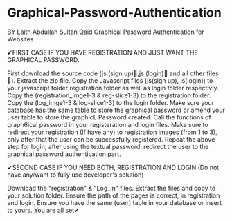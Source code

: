 # Graphical-Password-Authentication
BY Laith Abdullah Sultan Qaid
Graphical Password Authentication for Websites

✔FIRST CASE IF YOU HAVE REGISTRATION AND JUST WANT THE GRAPHICAL PASSWORD.

First download the source code (js (sign up)📂,js (login)📂 and all other files📁).
Extract the zip file. 
Copy the Javascript files (js(sign up), js(login)) to your javascript folder registration folder as well as login folder respectivly.
Copy the (registration_imge1-3 & reg-slice1-3) to the registration folder.
Copy the (log_imge1-3 & log-slice1-3) to the login folder.
Make sure your database has the same table to store the graphical password or amend your user table to store the graphicL Password created.
Call the functions of graph6ical password in your registeration and login files.
Make sure to redirect your registration (If have any) to registration images (from 1 to 3), only after that the user can be successfully registered.
Repeat the above step for login, after using the textual password, redirect the user to the graphical password authentication part.

✔SECOND CASE IF YOU NEED BOTH, REGISTRATION AND LOGIN (Do not have any/want to fully use developer's solution)

Download  the "registration" & "Log_in" files.
Extract the files and copy to your solution folder.
Ensure the path of the pages is correct, in registration and login.
Ensure you have the same (user) table in your database or insert to yours.
You are all set✔
